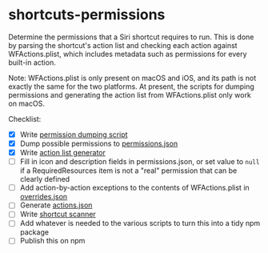 # shortcuts-permissions

Determine the permissions that a Siri shortcut requires to run. This is done by parsing the shortcut's action list and checking each action against WFActions.plist, which includes metadata such as permissions for every built-in action.

Note: WFActions.plist is only present on macOS and iOS, and its path is not exactly the same for the two platforms. At present, the scripts for dumping permissions and generating the action list from WFActions.plist only work on macOS.

Checklist:

- [x] Write [permission dumping script](dump-possible-permissions.js)
- [x] Dump possible permissions to [permissions.json](permissions.json)
- [x] Write [action list generator](generate-action-list.js)
- [ ] Fill in icon and description fields in permissions.json, or set value to `null` if a RequiredResources item is not a "real" permission that can be clearly defined
- [ ] Add action-by-action exceptions to the contents of WFActions.plist in [overrides.json](overrides.json)
- [ ] Generate [actions.json](actions.json)
- [ ] Write [shortcut scanner](scan-shortcut.js)
- [ ] Add whatever is needed to the various scripts to turn this into a tidy npm package
- [ ] Publish this on npm